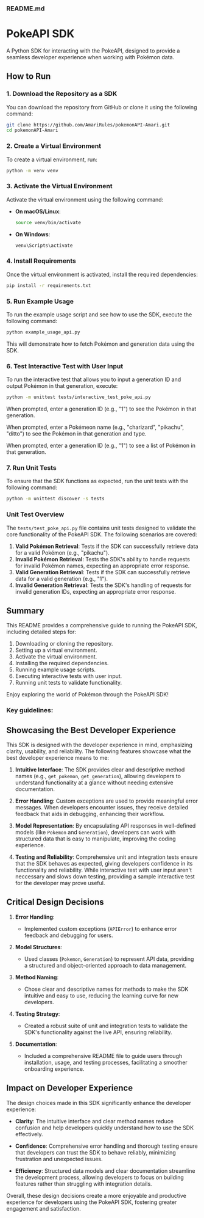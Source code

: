 ### README.md

# PokeAPI SDK

A Python SDK for interacting with the PokeAPI, designed to provide a seamless developer experience when working with Pokémon data.

## How to Run

### 1. Download the Repository as a SDK

You can download the repository from GitHub or clone it using the following command:

```bash
git clone https://github.com/AmariRules/pokemonAPI-Amari.git
cd pokemonAPI-Amari
```

### 2. Create a Virtual Environment

To create a virtual environment, run:

```bash
python -m venv venv
```

### 3. Activate the Virtual Environment

Activate the virtual environment using the following command:

- **On macOS/Linux**:

  ```bash
  source venv/bin/activate
  ```

- **On Windows**:

  ```bash
  venv\Scripts\activate
  ```

### 4. Install Requirements

Once the virtual environment is activated, install the required dependencies:

```bash
pip install -r requirements.txt
```

### 5. Run Example Usage

To run the example usage script and see how to use the SDK, execute the following command:

```bash
python example_usage_api.py
```

This will demonstrate how to fetch Pokémon and generation data using the SDK.

### 6. Test Interactive Test with User Input

To run the interactive test that allows you to input a generation ID and output Pokémon in that generation, execute:

```bash
python -m unittest tests/interactive_test_poke_api.py
```

When prompted, enter a generation ID (e.g., "1") to see the Pokémon in that generation.

When prompted, enter a Pokémeon name (e.g., "charizard", "pikachu", "ditto") to see the Pokémon in that generation and type.

When prompted, enter a generation ID (e.g., "1") to see a list of Pokémon in that generation.

### 7. Run Unit Tests

To ensure that the SDK functions as expected, run the unit tests with the following command:

```bash
python -m unittest discover -s tests
```

### Unit Test Overview

The `tests/test_poke_api.py` file contains unit tests designed to validate the core functionality of the PokeAPI SDK. The following scenarios are covered:

1. **Valid Pokémon Retrieval**: Tests if the SDK can successfully retrieve data for a valid Pokémon (e.g., "pikachu").
2. **Invalid Pokémon Retrieval**: Tests the SDK's ability to handle requests for invalid Pokémon names, expecting an appropriate error response.
3. **Valid Generation Retrieval**: Tests if the SDK can successfully retrieve data for a valid generation (e.g., "1").
4. **Invalid Generation Retrieval**: Tests the SDK's handling of requests for invalid generation IDs, expecting an appropriate error response.

## Summary

This README provides a comprehensive guide to running the PokeAPI SDK, including detailed steps for:

1. Downloading or cloning the repository.
2. Setting up a virtual environment.
3. Activate the virtual environment.
4. Installing the required dependencies.
5. Running example usage scripts.
6. Executing interactive tests with user input.
7. Running unit tests to validate functionality.

Enjoy exploring the world of Pokémon through the PokeAPI SDK!

### Key guidelines:
## Showcasing the Best Developer Experience

This SDK is designed with the developer experience in mind, emphasizing clarity, usability, and reliability. The following features showcase what the best developer experience means to me:

1. **Intuitive Interface**: The SDK provides clear and descriptive method names (e.g., `get_pokemon`, `get_generation`), allowing developers to understand functionality at a glance without needing extensive documentation.

2. **Error Handling**: Custom exceptions are used to provide meaningful error messages. When developers encounter issues, they receive detailed feedback that aids in debugging, enhancing their workflow.

3. **Model Representation**: By encapsulating API responses in well-defined models (like `Pokemon` and `Generation`), developers can work with structured data that is easy to manipulate, improving the coding experience.

4. **Testing and Reliability**: Comprehensive unit and integration tests ensure that the SDK behaves as expected, giving developers confidence in its functionality and reliability.  While interactive test with user input aren't neccessary and slows down testing, providing a sample interactive test for the developer may prove useful.

## Critical Design Decisions

1. **Error Handling**: 
   - Implemented custom exceptions (`APIError`) to enhance error feedback and debugging for users.

2. **Model Structures**: 
   - Used classes (`Pokemon`, `Generation`) to represent API data, providing a structured and object-oriented approach to data management.

3. **Method Naming**: 
   - Chose clear and descriptive names for methods to make the SDK intuitive and easy to use, reducing the learning curve for new developers.

4. **Testing Strategy**: 
   - Created a robust suite of unit and integration tests to validate the SDK's functionality against the live API, ensuring reliability.

5. **Documentation**: 
   - Included a comprehensive README file to guide users through installation, usage, and testing processes, facilitating a smoother onboarding experience.

## Impact on Developer Experience

The design choices made in this SDK significantly enhance the developer experience:

- **Clarity**: The intuitive interface and clear method names reduce confusion and help developers quickly understand how to use the SDK effectively.

- **Confidence**: Comprehensive error handling and thorough testing ensure that developers can trust the SDK to behave reliably, minimizing frustration and unexpected issues.

- **Efficiency**: Structured data models and clear documentation streamline the development process, allowing developers to focus on building features rather than struggling with integration details.

Overall, these design decisions create a more enjoyable and productive experience for developers using the PokeAPI SDK, fostering greater engagement and satisfaction.
 
